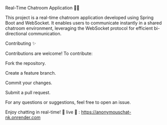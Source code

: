 Real-Time Chatroom Application 🔌💬

This project is a real-time chatroom application developed using Spring Boot and WebSocket. It enables users to communicate instantly in a shared chatroom environment, leveraging the WebSocket protocol for efficient bi-directional communication.


Contributing ✨

Contributions are welcome! To contribute:

Fork the repository.

Create a feature branch.

Commit your changes.

Submit a pull request.

For any questions or suggestions, feel free to open an issue.

Enjoy chatting in real-time! 🚀 
live 🎉 : https://anonymouschat-nk.onrender.com
